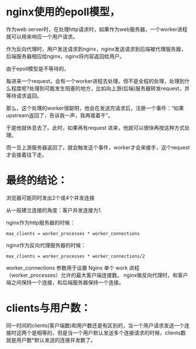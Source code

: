 # nginx使用的epoll模型，

作为web server时，在处理http请求时，如果作为web服务器，一个worker进程就可以用来响应一个用户请求。

作为反向代理时，用户发送请求到nginx，nginx发送请求到后端被代理服务器，后端服务器相应给nginx，nginx将内容返回给用户。

由于epoll模型是不等待的，

每进来一个request，会有一个worker进程去处理。但不是全程的处理，处理到什么程度呢?处理到可能发生阻塞的地方，比如向上游(后端)服务器转发request，并等待请求返回。

那么，这个处理的worker很聪明，他会在发送完请求后，注册一个事件：“如果upstream返回了，告诉我一声，我再接着干”。

于是他就休息去了。此时，如果再有request 进来，他就可以很快再按这种方式处理。

而一旦上游服务器返回了，就会触发这个事件，worker才会来接手，这个request才会接着往下走。

# 最终的结论：

浏览器可能同时发出2个或4个并发连接

从一般建立连接的角度：客户并发连接为1.

   nginx作为http服务器的时候：

    max_clients = worker_processes * worker_connections

   nginx作为反向代理服务器的时候：

    max_clients = worker_processes * worker_connections/2

worker_connections 参数用于设置 Nginx 单个 work 进程（worker_processes）允许的最大客户端连接数。
nginx做反向代理时，和客户端之间保持一个连接，和后端服务器保持一个连接。

# clients与用户数：

  同一时间的clients(客户端数)和用户数还是有区别的，当一个用户请求发送一个连接时这两个是相等的，但是当一个用户默认发送多个连接请求的时候，clients数就是用户数*默认发送的连接并发数了。
